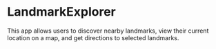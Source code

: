 # LandmarkExplorer
This app allows users to discover nearby landmarks, view their current location on a map, and get directions to selected landmarks.
